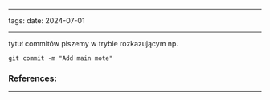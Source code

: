 
--- 
tags: 
date: 2024-07-01

---

tytuł commitów piszemy  w trybie rozkazującym
np.
```
git commit -m "Add main mote"
```



### References:


---



